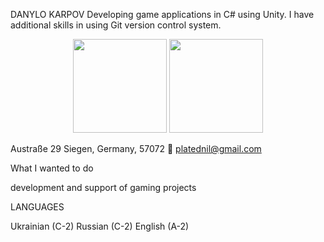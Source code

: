 DANYLO KARPOV
Developing game applications in C# using Unity. I have additional skills in using Git version control system.

<p align='center'>
   <a href="https://github-readme-stats.vercel.app/api?username=MainDevF&show_icons=true&count_private=true">
       <img height=150 src="https://github-readme-stats.vercel.app/api?username=MainDevF&show_icons=true&count_private=true"/></a>
   <a href="https://github.com/romankh3/github-readme-stats">
       <img height=150 src="https://github-readme-stats.vercel.app/api/top-langs/?username=MainDevF&layout=compact"/></a>
</p>

Austraße 29
Siegen, Germany, 57072
📮 platednil@gmail.com

What I wanted to do

development and support of gaming projects 



LANGUAGES

Ukrainian (C-2)
Russian (C-2)
English (A-2)

